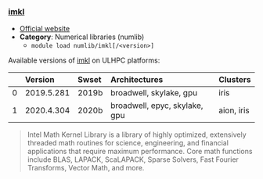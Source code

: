 ### [imkl](https://software.intel.com/mkl)

* [Official website](https://software.intel.com/mkl)
* __Category__: Numerical libraries (numlib)
    -  `module load numlib/imkl[/<version>]`

Available versions of [imkl](https://software.intel.com/mkl) on ULHPC platforms:

|    | Version    | Swset   | Architectures                 | Clusters   |
|---:|:-----------|:--------|:------------------------------|:-----------|
|  0 | 2019.5.281 | 2019b   | broadwell, skylake, gpu       | iris       |
|  1 | 2020.4.304 | 2020b   | broadwell, epyc, skylake, gpu | aion, iris |

> Intel Math Kernel Library is a library of highly optimized, extensively threaded math routines for science, engineering, and financial applications that require maximum performance. Core math functions include BLAS, LAPACK, ScaLAPACK, Sparse Solvers, Fast Fourier Transforms, Vector Math, and more.
